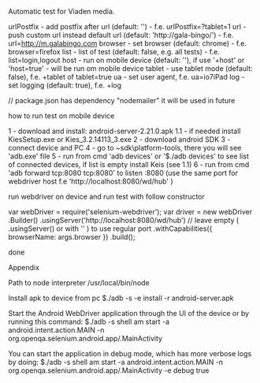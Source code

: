 Automatic test for Viaden media.

urlPostfix - add postfix after url (default: '') - f.e. urlPostfix=?tablet=1
url - push custom url instead default url (default: 'http://gala-bingo/') - f.e. url=http://m.galabingo.com
browser - set browser (default: chrome) - f.e. browser=firefox
list - list of test (default: false, e.g. all tests) - f.e. list=login,logout
host - run on mobile device (default: ''), if use '+host' or 'host=true' - will be run om mobile device
tablet - use tablet mode (default: false), f.e. +tablet of tablet=true
ua - set user agent, f.e. ua=io7iPad
log - set logging (default: true), f.e. +log


// package.json has dependency "nodemailer" it will be used in future

how to run test on mobile device

1 - download and install: android-server-2.21.0.apk
1.1 - if needed install KiesSetup.exe or Kies_3.2.14113_3.exe
2 - download android SDK
3 - connect device and PC
4 - go to ~sdk\platform-tools\, there you will see 'adb.exe' file
5 - run from cmd 'adb devices' or '$./adb devices' to see list of connected devices, if list is empty install Keis (see 1.1)
6 - run from cmd 'adb forward tcp:8080 tcp:8080' to listen :8080 (use the same port for webdriver host f.e 'http://localhost:8080/wd/hub' )

run webdriver on device and run test with follow constructor

var webDriver = require('selenium-webdriver');
var driver = new webDriver
	.Builder()
	.usingServer('http://localhost:8080/wd/hub') // leave empty ( .usingServer() or with '' ) to use regular port
	.withCapabilities({ browserName: args.browser })
	.build();

done

Appendix

Path to node interpreter /usr/local/bin/node

Install apk to device from pc
$./adb -s <serialId> -e install -r  android-server.apk

Start the Android WebDriver application through the UI of the device or by running this command:
$./adb -s <serialId> shell am start -a android.intent.action.MAIN -n org.openqa.selenium.android.app/.MainActivity

You can start the application in debug mode, which has more verbose logs by doing:
$./adb -s <serialId> shell am start -a android.intent.action.MAIN -n org.openqa.selenium.android.app/.MainActivity -e debug true



